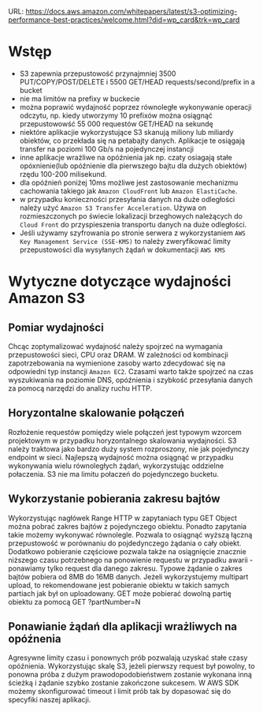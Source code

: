 URL: https://docs.aws.amazon.com/whitepapers/latest/s3-optimizing-performance-best-practices/welcome.html?did=wp_card&trk=wp_card

# Wstęp
- S3 zapewnia przepustowość przynajmniej 3500 PUT/COPY/POST/DELETE i 5500 GET/HEAD requests/second/prefix in a bucket
- nie ma limitów na prefixy w buckecie
- można poprawić wydajność poprzez równoległe wykonywanie operacji odczytu, np. kiedy utworzymy 10 prefixów  można osiągnąć przepustowowść 55 000 requestów GET/HEAD na sekundę
- niektóre aplikacjie wykorzystujące S3 skanują miliony lub miliardy obiektów, co przekłada się na petabajty danych. Aplikacje te osiągają transfer na poziomi 100 Gb/s na pojedynczej instancji
- inne aplikacje wrażliwe na opóźnienia jak np. czaty osiagają stałe opóxnienie(lub opóźnienie dla pierwszego bajtu dla dużych obiektów) rzędu 100-200 milisekund.
- dla opóźnień poniżej 10ms możliwe jest zastosowanie mechanizmu cachowania takiego jak `Amazon CloudFront` lub `Amazon ElastiCache`.
- w przypadku konieczności przesyłania danych na duże odległości należy użyć `Amazon S3 Transfer Acceleration`. Używa on rozmieszczonych po świecie lokalizacji brzeghowych należących do `Cloud Front` do przyspieszenia transportu danych na duże odległości.
- Jeśli używamy szyfrowania po stronie serwera z wykorzystaniem `AWS Key Management Service (SSE-KMS)` to należy zweryfikować limity przepustowości dla wysyłanych żądań w dokumentacji `AWS KMS`

# Wytyczne dotyczące wydajności Amazon S3
## Pomiar wydajności
Chcąc zoptymalizować wydajność należy spojrzeć na wymagania przepustowości sieci, CPU oraz DRAM. W zależności od kombinacji zapotrzebowania na wymienione zasoby warto zdecydować się na odpowiedni typ instancji `Amazon EC2`.
Czasami warto także spojrzeć na czas wyszukiwania na poziomie DNS, opóźnienia i szybkość przesyłania danych za pomocą narzędzi do analizy ruchu HTTP.
## Horyzontalne skalowanie połączeń
Rozłożenie requestów pomiędzy wiele połączeń jest typowym wzorcem projektowym w przypadku horyzontalnego skalowania wydajności. S3 należy traktowa jako bardzo duży system rozproszony, nie jak pojedynczy endpoint w sieci. Najlepszą wydajność można osiągnąć w przypadku wykonywania wielu równoległych żądań, wykorzystując oddzielne połaczenia. S3 nie ma limitu połaczeń do pojedynczego bucketu.
## Wykorzystanie pobierania zakresu bajtów
Wykorzystując nagłówek Range HTTP w zapytaniach typu GET Object można pobrać zakres bajtów z pojedynczego obiektu. Ponadto zapytania takie możemy wykonywać równolegle. Pozwala to osiągnąć wyższą łączną przepustowość w porównaniu do pojdedynczego żądania o cały obiekt. Dodatkowo pobieranie częściowe pozwala także na osiągnięcie znacznie niższego czasu potrzebnego na ponowienie requestu w przypadku awarii - ponawiamy tylko request dla danego zakresu.
Typowe żądanie o zakres bajtów pobiera od 8MB do 16MB danych. Jeżeli wykorzystujemy multipart upload, to rekomendowane jest pobieranie obiektu w takich samych partiach jak był on uploadowany. GET może pobierać dowolną partię obiektu za pomocą GET ?partNumber=N
## Ponawianie żądań dla aplikacji wrażliwych na opóźnenia
Agresywne limity czasu i ponownych prób pozwalają uzyskać stałe czasy opóźnienia. Wykorzystując skalę S3, jeżeli pierwszy request był powolny, to ponowna próba z dużym prawodopodobieństwem zostanie wykonana inną ścieżką i żądanie szybko zostanie zakończone sukcesem. W AWS SDK możemy skonfigurować timeout i limit prób tak by dopasować się do specyfiki naszej aplikacji.
